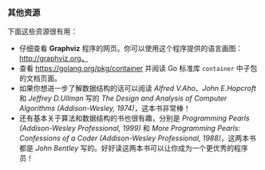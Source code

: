 ### 其他资源

下面这些资源很有用：

* 仔细查看 **Graphviz** 程序的网页。你可以使用这个程序提供的语言画图：http://graphviz.org。
* 查看 https://golang.org/pkg/container 并阅读 Go 标准库 `container` 中子包的文档页面。
* 如果你想进一步了解数据结构的话可以阅读 *Alfred V.Aho*、*John E.Hopcroft* 和 *Jeffrey D.Ullman* 写的 *The Design and Analysis of Computer Algorithms (Addison-Wesley, 1974)*，这本书非常棒！
* 还有基本关于算法和数据结构的书也很有趣，分别是 *Programming Pearls (Addison-Wesley Professional, 1999)* 和 *More Programming Pearls: Confessions of a Coder (Addison-Wesley Professional, 1988)*，这两本书都是 *John Bentley* 写的。好好读这两本书可以让你成为一个更优秀的程序员！